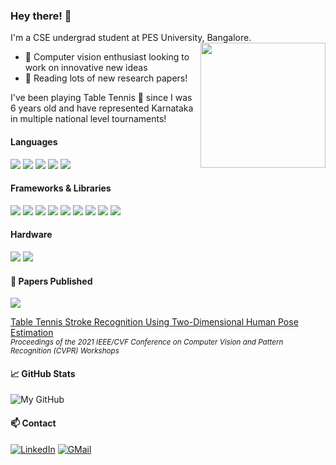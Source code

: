 ### Hey there! 👋
I'm a CSE undergrad student at PES University, Bangalore. <img width="200" height="200" align="right" src="https://c.tenor.com/FcvoMZ_KFZgAAAAC/bigdream247.gif">

- 🔭 Computer vision enthusiast looking to work on innovative new ideas
- 📖 Reading lots of new research papers!

I've been playing Table Tennis 🏓 since I was 6 years old and have represented Karnataka in multiple national level tournaments!

#### Languages

<img src="https://img.shields.io/badge/Python-3776AB?style=for-the-badge&logo=python&logoColor=white" /> <img src="https://img.shields.io/badge/C-00599C?style=for-the-badge&logo=c&logoColor=white" /> <img src="https://img.shields.io/badge/C%2B%2B-00599C?style=for-the-badge&logo=c%2B%2B&logoColor=white" /> <img src="https://img.shields.io/badge/JavaScript-F7DF1E?style=for-the-badge&logo=javascript&logoColor=black" /> <img src="https://img.shields.io/badge/Kotlin-0095D5?&style=for-the-badge&logo=kotlin&logoColor=white" />

#### Frameworks & Libraries

<img src="https://img.shields.io/badge/PyTorch-EE4C2C?style=for-the-badge&logo=PyTorch&logoColor=white" /> <img src="https://img.shields.io/badge/TensorFlow-FF6F00?style=for-the-badge&logo=TensorFlow&logoColor=white" /> <img src="https://img.shields.io/badge/Keras-D00000?style=for-the-badge&logo=Keras&logoColor=white" /> <img src="https://img.shields.io/badge/Git-F05032?style=for-the-badge&logo=git&logoColor=white" /> <img src="https://img.shields.io/badge/OpenCV-27338e?style=for-the-badge&logo=OpenCV&logoColor=white" /> <img src="https://img.shields.io/badge/numpy%20-%23013243.svg?&style=for-the-badge&logo=numpy&logoColor=white" /> <img src="https://img.shields.io/badge/Pandas-2C2D72?style=for-the-badge&logo=pandas&logoColor=white" /> <img src="https://img.shields.io/badge/React_Native-20232A?style=for-the-badge&logo=react&logoColor=61DAFB" /> <img src="https://img.shields.io/badge/Node.js-339933?style=for-the-badge&logo=nodedotjs&logoColor=white" />

#### Hardware

<img src="https://img.shields.io/badge/RASPBERRY%20PI-C51A4A.svg?&style=for-the-badge&logo=raspberry%20pi&logoColor=white" /> <img src="https://img.shields.io/badge/Arduino_IDE-00979D?style=for-the-badge&logo=arduino&logoColor=white" />

#### 📝 Papers Published

[<img src="https://img.shields.io/badge/Research_Gate-00CCBB.svg?&style=for-the-badge&logo=ResearchGate&logoColor=white" />](https://www.researchgate.net/profile/Kaustubh-Kulkarni-15)

[Table Tennis Stroke Recognition Using Two-Dimensional Human Pose Estimation](https://openaccess.thecvf.com/content/CVPR2021W/CVSports/html/Kulkarni_Table_Tennis_Stroke_Recognition_Using_Two-Dimensional_Human_Pose_Estimation_CVPRW_2021_paper.html) <br>
<sub>*Proceedings of the 2021 IEEE/CVF Conference on Computer Vision and Pattern Recognition (CVPR) Workshops*</sub>

#### 📈  GitHub Stats

![My GitHub](https://github-readme-stats.vercel.app/api?username=KulkarniKaustubh&show_icons=true&hide_border=true&&count_private=true&include_all_commits=true&theme=tokyonight)

#### 📫 Contact

[<img alt="LinkedIn" src="https://img.shields.io/badge/linkedin%20-%230077B5.svg?&style=for-the-badge&logo=linkedin&logoColor=white"/>](https://www.linkedin.com/in/kaustubh-milind-kulkarni)
[<img alt="GMail" src="https://img.shields.io/badge/Gmail-D14836?style=for-the-badge&logo=gmail&logoColor=white" />](https://www.kmkapril15@gmail.com)
<!--
**KulkarniKaustubh/KulkarniKaustubh** is a ✨ _special_ ✨ repository because its `README.md` (this file) appears on your GitHub profile.

Here are some ideas to get you started:

- 🔭 I’m currently working on ...
- 🌱 I’m currently learning ...
- 👯 I’m looking to collaborate on ...
- 🤔 I’m looking for help with ...
- 💬 Ask me about ...
- 📫 How to reach me: ...
- 😄 Pronouns: ...
- ⚡ Fun fact: ...
-->
